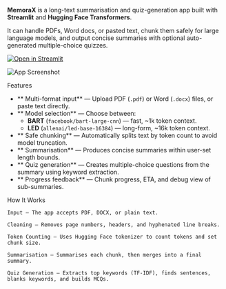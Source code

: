 
**MemoraX** is a long-text summarisation and quiz-generation app built with **Streamlit** and **Hugging Face Transformers**.  

It can handle PDFs, Word docs, or pasted text, chunk them safely for large language models, and output concise summaries with optional auto-generated multiple-choice quizzes.

[![Open in Streamlit](https://static.streamlit.io/badges/streamlit_badge_black_white.svg)](https://memorax.streamlit.app/)


![App Screenshot](<img width="1477" height="1098" alt="image" src="https://github.com/user-attachments/assets/f699d202-f812-436b-8634-5219b99993ba" />
)  

Features

- ** Multi-format input** — Upload PDF (`.pdf`) or Word (`.docx`) files, or paste text directly.
- ** Model selection** — Choose between:
  - **BART** (`facebook/bart-large-cnn`) — fast, ~1k token context.
  - **LED** (`allenai/led-base-16384`) — long-form, ~16k token context.
- ** Safe chunking** — Automatically splits text by token count to avoid model truncation.
- ** Summarisation** — Produces concise summaries within user-set length bounds.
- ** Quiz generation** — Creates multiple-choice questions from the summary using keyword extraction.
- ** Progress feedback** — Chunk progress, ETA, and debug view of sub-summaries.

 How It Works

    Input — The app accepts PDF, DOCX, or plain text.

    Cleaning — Removes page numbers, headers, and hyphenated line breaks.

    Token Counting — Uses Hugging Face tokenizer to count tokens and set chunk size.

    Summarisation — Summarises each chunk, then merges into a final summary.

    Quiz Generation — Extracts top keywords (TF-IDF), finds sentences, blanks keywords, and builds MCQs.
